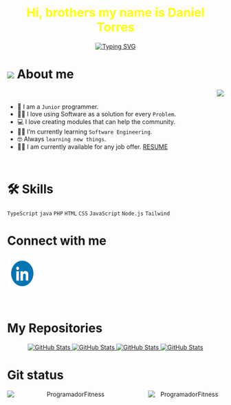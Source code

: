 <h1 align="center" style="color: #FFFF00">Hi, brothers my name is Daniel Torres</h1>

<p align="center">
<a href="https://git.io/typing-svg"><img src="https://readme-typing-svg.herokuapp.com?font=Libre+Barcode+39+Text&size=40&pause=1000&color=1D86A4&center=true&vCenter=true&multiline=true&random=false&width=700&height=200&lines=Systems+engineer+in+training!;Information+systems+technologist!" alt="Typing SVG"  /></a>
</p>
<h1>
   <img src = "https://github.com/7oSkaaa/7oSkaaa/blob/main/Images/about_me.gif?raw=true" width = 50px></picture> About me
</h1>

<picture ><img src="https://github.com/ProgramadorFitness/ProgramadorFitness/blob/main/Img/LebronJ.gif"  align="right"></img></picture>
<br>
- :school: I am a `Junior` programmer.
- :technologist: I love using Software as a solution for every `Problem`.
- :computer: I love creating modules that can  help the community.
- :student: I’m currently learning `Software Engineering`.
- :nerd_face: Always `learning new things`.
- 🧑‍💼 I am currently available for any job offer. [RESUME](https://github.com/ProgramadorFitness/ProgramadorFitness/blob/main/img/(HDV-2024-07-31).pdf)
<br>

<h1> 🛠️ Skills</h1>

`TypeScript` `java` `PHP` `HTML` `CSS` `JavaScript` `Node.js` `Tailwind`

<h1>Connect with me</h1>
<p><a href="https://www.linkedin.com/in/danieltorres98/" target="blank"><img align="center" src="https://github.com/ProgramadorFitness/ProgramadorFitness/blob/main/Img/Linkedin.gif"  height="80" width="70" /></a>
</p>

<br>
<div>
<h1>My Repositories</h1>
   <p align="center">
   <a href="https://github.com/ProgramadorFitness/ProgramadorFitness">
   <img src="https://github-readme-stats.vercel.app/api/pin/?username=ProgramadorFitness&repo=ProgramadorFitness&theme=tokyonight" alt="GitHub Stats" />  
   </a>
    <a href="https://github.com/ProgramadorFitness/proyect_2024">
   <img src="https://github-readme-stats.vercel.app/api/pin/?username=ProgramadorFitness&repo=proyect_2024&theme=tokyonight" alt="GitHub Stats" />  
   </a>
      <a href="https://programadorfitness.github.io/calculator/">
   <img src="https://github-readme-stats.vercel.app/api/pin/?username=ProgramadorFitness&repo=calculator&theme=tokyonight" alt="GitHub Stats" />  
   </a>
      <a href="https://programadorfitness.github.io/table-ts/">
   <img src="https://github-readme-stats.vercel.app/api/pin/?username=ProgramadorFitness&repo=table-ts&theme=tokyonight" alt="GitHub Stats" />  
   </a>
   </p>
</div>

<h1>Git status</h1>
<p align="center" >
<img align="left" src="https://github-readme-stats.vercel.app/api?username=ProgramadorFitness&include_all_commits=true&count_private=true&show_icons=true&line_height=20&title_color=7A7ADB&icon_color=2234AE&text_color=D3D3D3&bg_color=0,000000,130F40" alt="ProgramadorFitness" width="60%" ">
<img align="right" src="https://github-readme-stats.vercel.app/api/top-langs/?username=ProgramadorFitness&layout=compact&include_all_commits=true&count_private=true&show_icons=true&line_height=20&title_color=7A7ADB&icon_color=2234AE&text_color=D3D3D3&bg_color=0,000000,130F40" alt="ProgramadorFitness" width="35%" >
</p>



